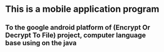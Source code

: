 # This is a mobile application program 
## To the google android platform of (Encrypt Or Decrypt To File) project, computer language base using on the java
